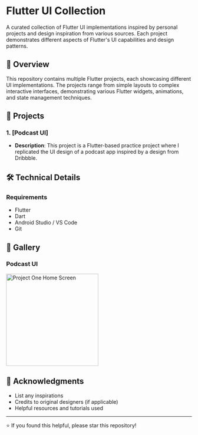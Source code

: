 # Flutter UI Collection

A curated collection of Flutter UI implementations inspired by personal projects and design inspiration from various sources. Each project demonstrates different aspects of Flutter's UI capabilities and design patterns.

## 🎯 Overview

This repository contains multiple Flutter projects, each showcasing different UI implementations. The projects range from simple layouts to complex interactive interfaces, demonstrating various Flutter widgets, animations, and state management techniques.

## 📱 Projects

### 1. [Podcast UI]
- **Description**: This project is a Flutter-based practice project where I replicated the UI design of a podcast app inspired by a design from Dribbble.

## 🛠️ Technical Details

### Requirements
- Flutter 
- Dart 
- Android Studio / VS Code
- Git


## 📸 Gallery

### Podcast UI
<img src="https://github.com/upretisaurav/flutterUIs/blob/main/podcast_mobile_ui/assets/screenshots/home_screen.png" width="250" alt="Project One Home Screen"/>

## 🙏 Acknowledgments
- List any inspirations
- Credits to original designers (if applicable)
- Helpful resources and tutorials used

---
⭐️ If you found this helpful, please star this repository!
